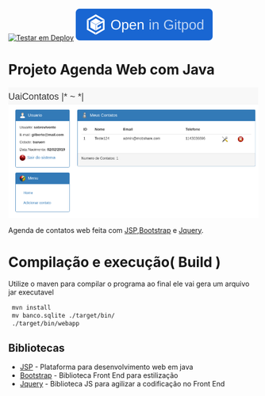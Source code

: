 [![Testar em Deploy](https://www.herokucdn.com/deploy/button.png)](https://heroku.com/deploy/?template=https://github.com/gilberto-009199/JAgendaWeb)
[![Testar no Browser](https://raw.githubusercontent.com/gilberto-009199/JAgendaWeb/master/gitpod.svg)](https://gitpod.io#https://github.com/gilberto-009199/JAgendaWeb)
# Projeto Agenda Web com Java

![Tela Principal](./home.png)

 Agenda de contatos web feita com [JSP](https://www.javafree.org/artigo/868717/JSP-Java-Server-Pages.html),[Bootstrap](https://getbootstrap.com) e [Jquery](https://jquery.com).

# Compilação e execução( Build )
 Utilize o maven para compilar o programa ao final ele vai gera um arquivo jar executavel
```
 mvn install
 mv banco.sqlite ./target/bin/
 ./target/bin/webapp
```

## Bibliotecas

* [JSP](https://pt.wikipedia.org/wiki/JavaServer_Pages) - Plataforma para desenvolvimento web em java
* [Bootstrap](https://getbootstrap.com) - Biblioteca Front End para estilização
* [Jquery](https://jquery.com) - Biblioteca JS para agilizar a codificação no Front End
 
